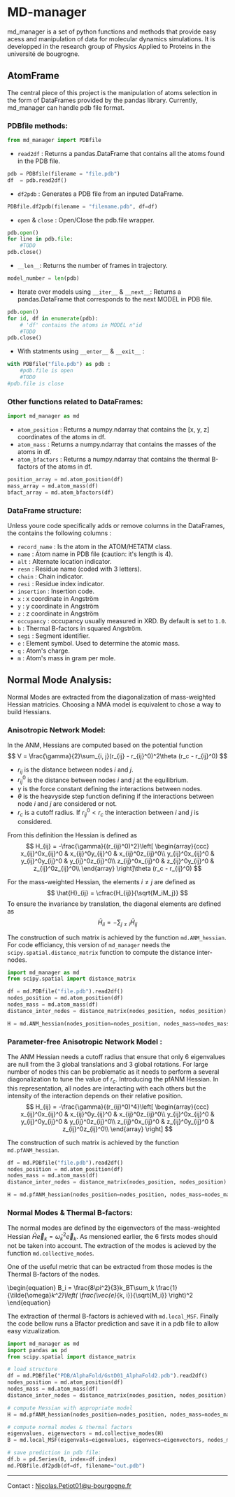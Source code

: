 # MD-manager
md_manager is a set of python functions and methods that provide easy acess and manipulation of data for molecular dynamics simulations. It is developped in the research group of Physics Applied to Proteins in the université de bougrogne. 

## AtomFrame
The central piece of this project is the manipulation of atoms selection in the form of DataFrames provided by the pandas library. Currently, md_manager can handle pdb file format.

### PDBfile methods:
```python
from md_manager import PDBfile
```

* `read2df` : Returns a pandas.DataFrame that contains all the atoms found in the PDB file.
```python
pdb = PDBfile(filename = "file.pdb")
df  = pdb.read2df()
```

* `df2pdb` : Generates a PDB file from an inputed DataFrame.
```python
PDBfile.df2pdb(filename = "filename.pdb", df=df)
```

* `open` & `close` : Open/Close the pdb.file wrapper.
```python
pdb.open()
for line in pdb.file:
    #TODO
pdb.close()
```

* `__len__`: Returns the number of frames in trajectory.
```python
model_number = len(pdb)
``` 

* Iterate over models using `__iter__` & `__next__`: Returns a pandas.DataFrame that corresponds to the next MODEL in PDB file.
```python
pdb.open()
for id, df in enumerate(pdb):
    # 'df' contains the atoms in MODEL n°id
    #TODO
pdb.close()
```

* With statments using `__enter__` & `__exit__` :
```python
with PDBfile("file.pdb") as pdb :
    #pdb.file is open
    #TODO
#pdb.file is close
```

### Other functions related to DataFrames:
```python
import md_manager as md
```
* `atom_position` : Returns a numpy.ndarray that contains the [x, y, z] coordinates of the atoms in df.
* `atom_mass` : Returns a numpy.ndarray that contains the masses of the atoms in df.
* `atom_bfactors` : Returns a numpy.ndarray that contains the thermal B-factors of the atoms in df.
```python
position_array = md.atom_position(df)
mass_array = md.atom_mass(df)
bfact_array = md.atom_bfactors(df)
```

### DataFrame structure:
Unless youre code specifically adds or remove columns in the DataFrames, the contains the following columns :
* `record_name` : Is the atom in the ATOM/HETATM class.
* `name` : Atom name in PDB file (caution: it's length is 4).
* `alt` : Alternate location indicator.
* `resn` : Residue name (coded with 3 letters).
* `chain` : Chain indicator.
* `resi` : Residue index indicator.
* `insertion` : Insertion code.
* `x` : x coordinate in Angström
* `y` : y coordinate in Angström
* `z` : z coordinate in Angström
* `occupancy` : occupancy usually measured in XRD. By default is set to `1.0`.
* `b` : Thermal B-factors in squared Angström.
* `segi` : Segment identifier.
* `e` : Element symbol. Used to determine the atomic mass.
* `q` : Atom's charge.
* `m` : Atom's mass in gram per mole.

## Normal Mode Analysis:
Normal Modes are extracted from the diagonalization of mass-weighted Hessian matricies. 
Choosing a NMA model is equivalent to chose a way to build Hessians.

### Anisotropic Network Model:
In the ANM, Hessians are computed based on the potential function
$$
    V = \frac{\gamma}{2}\sum_{i, j}(r_{ij} - r_{ij}^0)^2\theta (r_c - r_{ij}^0)
$$
* $r_{ij}$ is the distance between nodes $i$ and $j$.
* $r_{ij}^0$ is the distance between nodes $i$ and $j$ at the equilibrium.
* $\gamma$ is the force constant defining the interactions between nodes.
* $\theta$ is the heavyside step function defining if the interactions between node $i$ and $j$ are considered or not.
* $r_c$ is a cutoff radius. If $r_{ij}^0 < r_c$ the interaction between $i$ and $j$ is considered.

From this definition the Hessian is defined as 
$$
    H_{ij} = -\frac{\gamma}{(r_{ij}^0)^2}\left[ 
        \begin{array}{ccc}
            x_{ij}^0x_{ij}^0 & x_{ij}^0y_{ij}^0 & x_{ij}^0z_{ij}^0\\
            y_{ij}^0x_{ij}^0 & y_{ij}^0y_{ij}^0 & y_{ij}^0z_{ij}^0\\
            z_{ij}^0x_{ij}^0 & z_{ij}^0y_{ij}^0 & z_{ij}^0z_{ij}^0\\
        \end{array}
     \right]\theta (r_c - r_{ij}^0)
$$

For the mass-weighted Hessian, the elements $i \ne j$ are defined as
$$
    \hat{H}_{ij} = \cfrac{H_{ij}}{\sqrt{M_iM_j}}
$$
To ensure the invariance by translation, the diagonal elements are defined as 
$$
    \hat{H}_{ii} = -\sum_{j\ne i}\hat{H}_{ij}
$$

The construction of such matrix is achieved by the function `md.ANM_hessian`. For code efficiancy, this version of `md_manager` needs the `scipy.spatial.distance_matrix` function to compute the distance inter-nodes.

```python
import md_manager as md
from scipy.spatial import distance_matrix

df = md.PDBfile("file.pdb").read2df()
nodes_position = md.atom_position(df)
nodes_mass = md.atom_mass(df)
distance_inter_nodes = distance_matrix(nodes_position, nodes_position)

H = md.ANM_hessian(nodes_position=nodes_position, nodes_mass=nodes_mass, distance_inter_nodes=distance_inter_nodes, cutoff_radius=4.0, spring_constant=1.0)
```
### Parameter-free Anisotropic Network Model :
The ANM Hessian needs a cutoff radius that ensure that only 6 eigenvalues are null from the 3 global translations and 3 global rotations. For large number of nodes this can be problematic as it needs to perform a several diagonalization to tune the value of $r_c$. Introducing the pfANM Hessian. In this representation, all nodes are interacting with each others but the intensity of the interaction depends on their relative position.
$$
    H_{ij} = -\frac{\gamma}{(r_{ij}^0)^4}\left[ 
        \begin{array}{ccc}
            x_{ij}^0x_{ij}^0 & x_{ij}^0y_{ij}^0 & x_{ij}^0z_{ij}^0\\
            y_{ij}^0x_{ij}^0 & y_{ij}^0y_{ij}^0 & y_{ij}^0z_{ij}^0\\
            z_{ij}^0x_{ij}^0 & z_{ij}^0y_{ij}^0 & z_{ij}^0z_{ij}^0\\
        \end{array}
     \right]
$$

The construction of such matrix is achieved by the function `md.pfANM_hessian`.

```python
df = md.PDBfile("file.pdb").read2df()
nodes_position = md.atom_position(df)
nodes_mass = md.atom_mass(df)
distance_inter_nodes = distance_matrix(nodes_position, nodes_position)

H = md.pfANM_hessian(nodes_position=nodes_position, nodes_mass=nodes_mass, distance_inter_nodes=distance_inter_nodes, spring_constant=1.0)
```
### Normal Modes & Thermal B-factors:
The normal modes are defined by the eigenvectors of the mass-weighted Hessian $\hat{H}\vec{e}_k = \tilde{\omega}^2_k\vec{e}_k$. As mensioned earlier, the 6 firsts modes should not be taken into account. The extraction of the modes is acieved by the function `md.collective_modes`. 

One of the useful metric that can be extracted from those modes is the Thermal B-factors of the nodes.

\begin{equation}
    B_i = \frac{8\pi^2}{3}k_BT\sum_k \frac{1}{\tilde{\omega}_k^2}\left( \frac{\vec{e}_{k, i}}{\sqrt{M_i}} \right)^2
\end{equation}


The extraction of thermal B-factors is achieved with `md.local_MSF`. Finally the code bellow runs a Bfactor prediction and save it in a pdb file to allow easy vizualization.

```python
import md_manager as md
import pandas as pd
from scipy.spatial import distance_matrix

# load structure
df = md.PDBfile("PDB/AlphaFold/GstD01_AlphaFold2.pdb").read2df()
nodes_position = md.atom_position(df)
nodes_mass = md.atom_mass(df)
distance_inter_nodes = distance_matrix(nodes_position, nodes_position)

# compute Hessian with appropriate model
H = md.pfANM_hessian(nodes_position=nodes_position, nodes_mass=nodes_mass, distance_inter_nodes=distance_inter_nodes, spring_constant=1.0)

# compute normal modes & thermal factors
eigenvalues, eigenvectors = md.collective_modes(H)
B = md.local_MSF(eigenvals=eigenvalues, eigenvecs=eigenvectors, nodes_mass=nodes_mass, convert2bfactors=True)

# save prediction in pdb file:
df.b = pd.Series(B, index=df.index)
md.PDBfile.df2pdb(df=df, filename="out.pdb")
```

---
Contact : Nicolas.Petiot01@u-bourgogne.fr